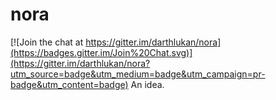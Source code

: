 # nora

[![Join the chat at https://gitter.im/darthlukan/nora](https://badges.gitter.im/Join%20Chat.svg)](https://gitter.im/darthlukan/nora?utm_source=badge&utm_medium=badge&utm_campaign=pr-badge&utm_content=badge)
An idea.
